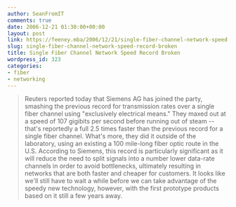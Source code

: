 ```yaml
---
author: SeanFromIT
comments: true
date: 2006-12-21 01:30:00+00:00
layout: post
link: https://feeney.mba/2006/12/21/single-fiber-channel-network-speed-record-broken/
slug: single-fiber-channel-network-speed-record-broken
title: Single Fiber Channel Network Speed Record Broken
wordpress_id: 323
categories:
- fiber
- networking
---
```


<blockquote>Reuters reported today that Siemens AG has joined the party, smashing the previous record for transmission rates over a single fiber channel using "exclusively electrical means." They maxed out at a speed of 107 gigibits per second before running out of steam -- that's reportedly a full 2.5 times faster than the previous record for a single fiber channel. What's more, they did it outside of the laboratory, using an existing a 100 mile-long fiber optic route in the U.S. According to Siemens, this record is particularly significant as it will reduce the need to split signals into a number lower data-rate channels in order to avoid bottlenecks, ultimately resulting in networks that are both faster and cheaper for customers. It looks like we'll still have to wait a while before we can take advantage of the speedy new technology, however, with the first prototype products based on it still a few years away.</blockquote>
